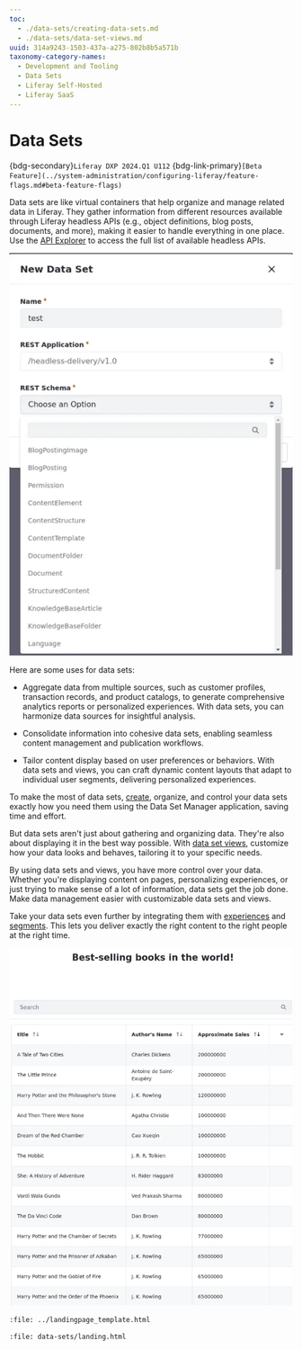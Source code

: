 ```yaml
---
toc:
  - ./data-sets/creating-data-sets.md
  - ./data-sets/data-set-views.md
uuid: 314a9243-1503-437a-a275-802b8b5a571b
taxonomy-category-names:
  - Development and Tooling
  - Data Sets
  - Liferay Self-Hosted
  - Liferay SaaS
---
```


# Data Sets

{bdg-secondary}`Liferay DXP 2024.Q1 U112`
{bdg-link-primary}`[Beta Feature](../system-administration/configuring-liferay/feature-flags.md#beta-feature-flags)`

Data sets are like virtual containers that help organize and manage related data in Liferay. They gather information from different resources available through Liferay headless APIs (e.g., object definitions, blog posts, documents, and more), making it easier to handle everything in one place. Use the [API Explorer](../headless-delivery/consuming-apis/consuming-rest-services.md) to access the full list of available headless APIs.

![Use resources available through Liferay headless APIs to create data sets.](./data-sets/images/01.png)

Here are some uses for data sets:

- Aggregate data from multiple sources, such as customer profiles, transaction records, and product catalogs, to generate comprehensive analytics reports or personalized experiences. With data sets, you can harmonize data sources for insightful analysis.

- Consolidate information into cohesive data sets, enabling seamless content management and publication workflows.

- Tailor content display based on user preferences or behaviors. With data sets and views, you can craft dynamic content layouts that adapt to individual user segments, delivering personalized experiences.

To make the most of data sets, [create](./data-sets/creating-data-sets.md), organize, and control your data sets exactly how you need them using the Data Set Manager application, saving time and effort.

But data sets aren't just about gathering and organizing data. They're also about displaying it in the best way possible. With [data set views](./data-sets/data-set-views.md), customize how your data looks and behaves, tailoring it to your specific needs.

By using data sets and views, you have more control over your data. Whether you're displaying content on pages, personalizing experiences, or just trying to make sense of a lot of information, data sets get the job done. Make data management easier with customizable data sets and views.

Take your data sets even further by integrating them with [experiences](../site-building/personalizing-site-experience/experience-personalization/creating-and-managing-experiences.md) and [segments](../site-building/personalizing-site-experience/segmentation/creating-and-managing-user-segments.md). This lets you deliver exactly the right content to the right people at the right time.

![Create different views for each data set and show different information to different audiences.](./data-sets/images/02.png)

```{raw} html
:file: ../landingpage_template.html
```

```{raw} html
:file: data-sets/landing.html
```
